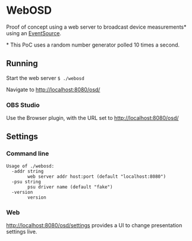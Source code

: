 # WebOSD

Proof of concept using a web server to broadcast device measurements* using an [EventSource](https://developer.mozilla.org/en-US/docs/Web/API/EventSource).

\* This PoC uses a random number generator polled 10 times a second.

## Running

Start the web server
```$ ./webosd```

Navigate to [http://localhost:8080/osd/](http://localhost:8080/osd/)

### OBS Studio

Use the Browser plugin, with the URL set to [http://localhost:8080/osd/](http://localhost:8080/osd/)

## Settings

### Command line
```
Usage of ./webosd:
  -addr string
    	web server addr host:port (default "localhost:8080")
  -psu string
    	psu driver name (default "fake")
  -version
    	version
```

### Web

[http://localhost:8080/osd/settings](http://localhost:8080/osd/settings) provides a UI to change presentation settings live.
